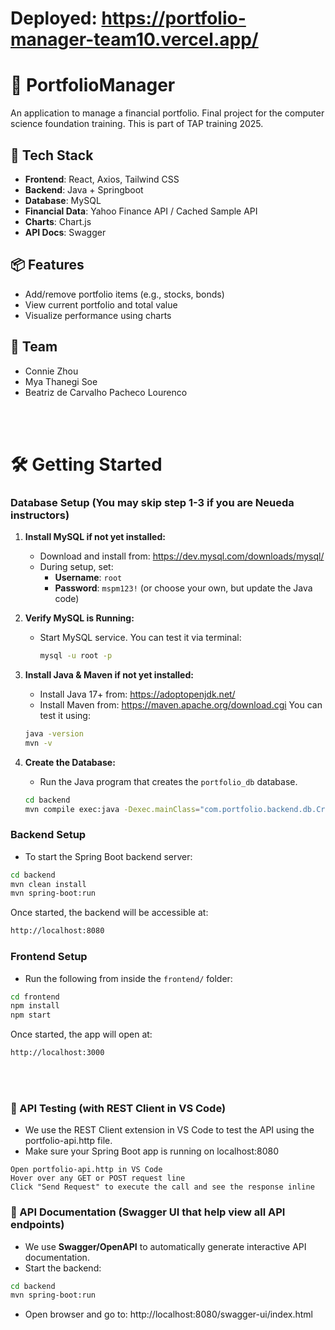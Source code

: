 # Deployed: https://portfolio-manager-team10.vercel.app/

# 💼 PortfolioManager
An application to manage a financial portfolio. 
Final project for the computer science foundation training.
This is part of TAP training 2025.

## 🚀 Tech Stack

- **Frontend**: React, Axios, Tailwind CSS
- **Backend**: Java + Springboot
- **Database**: MySQL
- **Financial Data**: Yahoo Finance API / Cached Sample API
- **Charts**: Chart.js 
- **API Docs**: Swagger

## 📦 Features

- Add/remove portfolio items (e.g., stocks, bonds)
- View current portfolio and total value
- Visualize performance using charts

## 👥 Team

- Connie Zhou
- Mya Thanegi Soe
- Beatriz de Carvalho Pacheco Lourenco

<br><br>

# 🛠️ Getting Started

### Database Setup (You may skip step 1-3 if you are Neueda instructors)

1. **Install MySQL if not yet installed:**
   - Download and install from: https://dev.mysql.com/downloads/mysql/
   - During setup, set:
     - **Username**: `root`
     - **Password**: `mspm123!` (or choose your own, but update the Java code)

2. **Verify MySQL is Running:**
   - Start MySQL service. You can test it via terminal:
     ```bash
     mysql -u root -p
     ```

3. **Install Java & Maven if not yet installed:**
   - Install Java 17+ from: https://adoptopenjdk.net/
   - Install Maven from: https://maven.apache.org/download.cgi
   You can test it using:
   ```bash
   java -version
   mvn -v
   ```

4. **Create the Database:**
   - Run the Java program that creates the `portfolio_db` database.
    ```bash
    cd backend
    mvn compile exec:java -Dexec.mainClass="com.portfolio.backend.db.CreateDatabase"
    ```

### Backend Setup
   - To start the Spring Boot backend server:
   ```bash
   cd backend
   mvn clean install
   mvn spring-boot:run
   ```
   Once started, the backend will be accessible at:
   ```bash
   http://localhost:8080
   ```

### Frontend Setup
   - Run the following from inside the `frontend/` folder:
   ```bash
   cd frontend
   npm install
   npm start
   ```
   Once started, the app will open at:
   ```bash
   http://localhost:3000
   ```

<br><br>

### 🧪 API Testing (with REST Client in VS Code)
   - We use the REST Client extension in VS Code to test the API using the portfolio-api.http file.
   - Make sure your Spring Boot app is running on localhost:8080
   ```
   Open portfolio-api.http in VS Code
   Hover over any GET or POST request line
   Click "Send Request" to execute the call and see the response inline
   ```

### 📘 API Documentation (Swagger UI that help view all API endpoints)
   - We use **Swagger/OpenAPI** to automatically generate interactive API documentation.
   - Start the backend:
   ```bash
   cd backend
   mvn spring-boot:run
   ```
   - Open browser and go to:
   http://localhost:8080/swagger-ui/index.html


